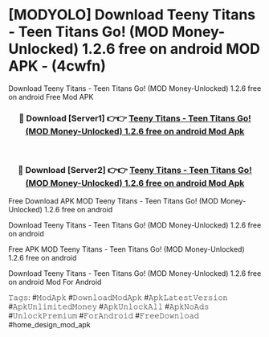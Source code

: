 # [MODYOLO] Download Teeny Titans - Teen Titans Go! (MOD Money-Unlocked) 1.2.6 free on android MOD APK - (4cwfn)
Download Teeny Titans - Teen Titans Go! (MOD Money-Unlocked) 1.2.6 free on android Free Mod APK

<div align="center">
<h3>🔴 Download [Server1] 👉👉 <a href="https://apk-comot.site?title=Teeny_Titans_-_Teen_Titans_Go!_(MOD_Money-Unlocked)_1.2.6_free_on_android">Teeny Titans - Teen Titans Go! (MOD Money-Unlocked) 1.2.6 free on android Mod Apk</a></h3><br>

<h3>🔴 Download [Server2] 👉👉 <a href="https://apk-comot.site?title=Teeny_Titans_-_Teen_Titans_Go!_(MOD_Money-Unlocked)_1.2.6_free_on_android">Teeny Titans - Teen Titans Go! (MOD Money-Unlocked) 1.2.6 free on android Mod Apk</a></h3>
</div>


Free Download APK MOD Teeny Titans - Teen Titans Go! (MOD Money-Unlocked) 1.2.6 free on android

Download Teeny Titans - Teen Titans Go! (MOD Money-Unlocked) 1.2.6 free on android 

Free APK MOD Teeny Titans - Teen Titans Go! (MOD Money-Unlocked) 1.2.6 free on android 

Download Teeny Titans - Teen Titans Go! (MOD Money-Unlocked) 1.2.6 free on android Mod For Android

𝚃𝚊𝚐𝚜: #𝙼𝚘𝚍𝙰𝚙𝚔 #𝙳𝚘𝚠𝚗𝚕𝚘𝚊𝚍𝙼𝚘𝚍𝙰𝚙𝚔 #𝙰𝚙𝚔𝙻𝚊𝚝𝚎𝚜𝚝𝚅𝚎𝚛𝚜𝚒𝚘𝚗 #𝙰𝚙𝚔𝚄𝚗𝚕𝚒𝚖𝚒𝚝𝚎𝚍𝙼𝚘𝚗𝚎𝚢 #𝙰𝚙𝚔𝚄𝚗𝚕𝚘𝚌𝚔𝙰𝚕𝚕 #𝙰𝚙𝚔𝙽𝚘𝙰𝚍𝚜 #𝚄𝚗𝚕𝚘𝚌𝚔𝙿𝚛𝚎𝚖𝚒𝚞𝚖 #𝙵𝚘𝚛𝙰𝚗𝚍𝚛𝚘𝚒𝚍 #𝙵𝚛𝚎𝚎𝙳𝚘𝚠𝚗𝚕𝚘𝚊𝚍 #home_design_mod_apk